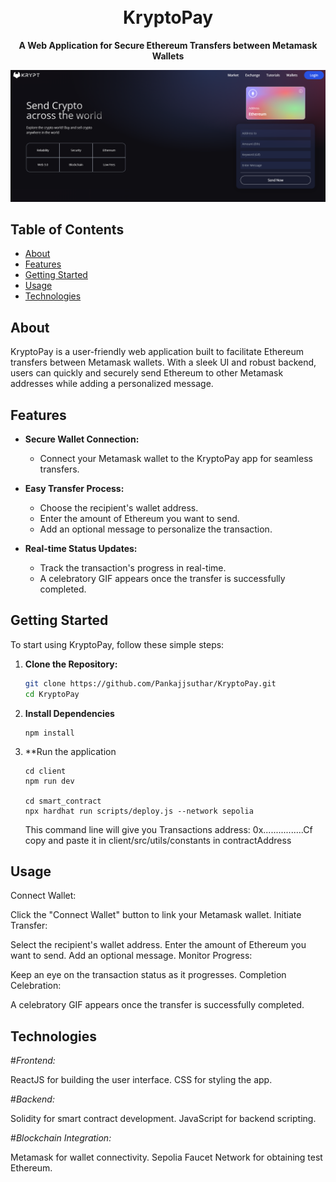<h1 align="center">
  <br>
  KryptoPay
  <br>
</h1>

<p align="center">
  <strong>A Web Application for Secure Ethereum Transfers between Metamask Wallets</strong>
</p>

<p align="center">
  <img src="screenshot.png" alt="KryptoPay Screenshot">
</p>

## Table of Contents

- [About](#about)
- [Features](#features)
- [Getting Started](#getting-started)
- [Usage](#usage)
- [Technologies](#technologies)

## About

KryptoPay is a user-friendly web application built to facilitate Ethereum transfers between Metamask wallets. With a sleek UI and robust backend, users can quickly and securely send Ethereum to other Metamask addresses while adding a personalized message.

## Features

- **Secure Wallet Connection:**
  - Connect your Metamask wallet to the KryptoPay app for seamless transfers.
  
- **Easy Transfer Process:**
  - Choose the recipient's wallet address.
  - Enter the amount of Ethereum you want to send.
  - Add an optional message to personalize the transaction.
  
- **Real-time Status Updates:**
  - Track the transaction's progress in real-time.
  - A celebratory GIF appears once the transfer is successfully completed.

## Getting Started

To start using KryptoPay, follow these simple steps:

1. **Clone the Repository:**
   ```bash
   git clone https://github.com/Pankajjsuthar/KryptoPay.git
   cd KryptoPay

2. **Install Dependencies**
   ```
   npm install
   ```
4. **Run the application
   ```
   cd client
   npm run dev

   cd smart_contract
   npx hardhat run scripts/deploy.js --network sepolia
   ```
   This command line will give you Transactions address: 0x................Cf copy and paste it in client/src/utils/constants in contractAddress

## Usage

Connect Wallet:

Click the "Connect Wallet" button to link your Metamask wallet.
Initiate Transfer:

Select the recipient's wallet address.
Enter the amount of Ethereum you want to send.
Add an optional message.
Monitor Progress:

Keep an eye on the transaction status as it progresses.
Completion Celebration:

A celebratory GIF appears once the transfer is successfully completed.


## Technologies
#*Frontend:*

ReactJS for building the user interface.
CSS for styling the app.

#*Backend:*

Solidity for smart contract development.
JavaScript for backend scripting.

#*Blockchain Integration:*

Metamask for wallet connectivity.
Sepolia Faucet Network for obtaining test Ethereum.
